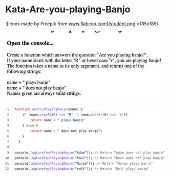 # Kata-Are-you-playing-Banjo

![Icons made by Freepik from www.flaticon.com](student.png =185x185)

![screen image](pic.png)

![code image](code.png)
